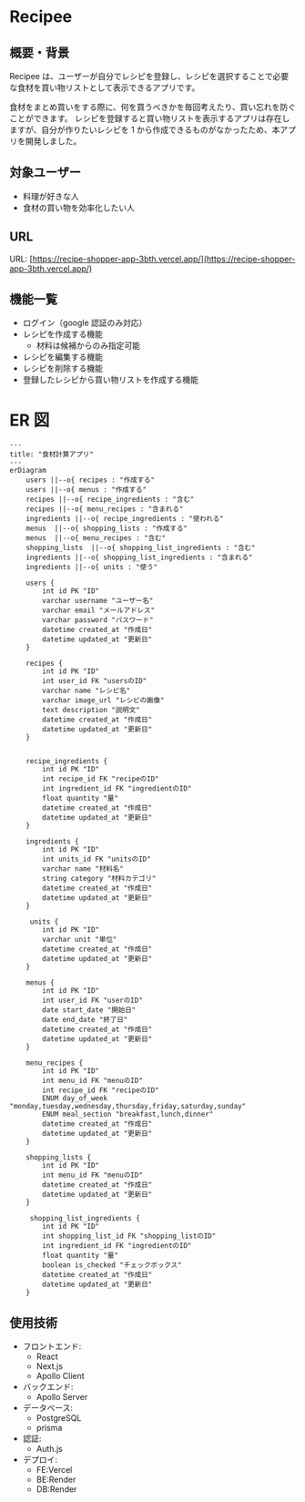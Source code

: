 # Recipee

## 概要・背景

Recipee は、ユーザーが自分でレシピを登録し、レシピを選択することで必要な食材を買い物リストとして表示できるアプリです。

食材をまとめ買いをする際に、何を買うべきかを毎回考えたり、買い忘れを防ぐことができます。
レシピを登録すると買い物リストを表示するアプリは存在しますが、自分が作りたいレシピを 1 から作成できるものがなかったため、本アプリを開発しました。

## 対象ユーザー

- 料理が好きな人
- 食材の買い物を効率化したい人

## URL

URL: [https://recipe-shopper-app-3bth.vercel.app/](https://recipe-shopper-app-3bth.vercel.app/)

## 機能一覧

- ログイン（google 認証のみ対応）
- レシピを作成する機能
  - 材料は候補からのみ指定可能
- レシピを編集する機能
- レシピを削除する機能
- 登録したレシピから買い物リストを作成する機能

# ER 図

```mermaid
---
title: "食材計算アプリ"
---
erDiagram
    users ||--o{ recipes : "作成する"
    users ||--o{ menus : "作成する"
    recipes ||--o{ recipe_ingredients : "含む"
    recipes ||--o{ menu_recipes : "含まれる"
    ingredients ||--o{ recipe_ingredients : "使われる"
    menus  ||--o{ shopping_lists : "作成する"
    menus  ||--o{ menu_recipes : "含む"
    shopping_lists  ||--o{ shopping_list_ingredients : "含む"
    ingredients ||--o{ shopping_list_ingredients : "含まれる"
    ingredients ||--o{ units : "使う"

    users {
        int id PK "ID"
        varchar username "ユーザー名"
        varchar email "メールアドレス"
        varchar password "パスワード"
        datetime created_at "作成日"
        datetime updated_at "更新日"
    }

    recipes {
        int id PK "ID"
        int user_id FK "usersのID"
        varchar name "レシピ名"
        varchar image_url "レシピの画像"
        text description "説明文"
        datetime created_at "作成日"
        datetime updated_at "更新日"
    }


    recipe_ingredients {
        int id PK "ID"
        int recipe_id FK "recipeのID"
        int ingredient_id FK "ingredientのID"
        float quantity "量"
        datetime created_at "作成日"
        datetime updated_at "更新日"
    }

    ingredients {
        int id PK "ID"
        int units_id FK "unitsのID"
        varchar name "材料名"
        string category "材料カテゴリ"
        datetime created_at "作成日"
        datetime updated_at "更新日"
    }

     units {
        int id PK "ID"
        varchar unit "単位"
        datetime created_at "作成日"
        datetime updated_at "更新日"
    }

    menus {
        int id PK "ID"
        int user_id FK "userのID"
        date start_date "開始日"
        date end_date "終了日"
        datetime created_at "作成日"
        datetime updated_at "更新日"
    }

    menu_recipes {
        int id PK "ID"
        int menu_id FK "menuのID"
        int recipe_id FK "recipeのID"
        ENUM day_of_week "monday,tuesday,wednesday,thursday,friday,saturday,sunday"
        ENUM meal_section "breakfast,lunch,dinner"
        datetime created_at "作成日"
        datetime updated_at "更新日"
    }

    shopping_lists {
        int id PK "ID"
        int menu_id FK "menuのID"
        datetime created_at "作成日"
        datetime updated_at "更新日"
    }

     shopping_list_ingredients {
        int id PK "ID"
        int shopping_list_id FK "shopping_listのID"
        int ingredient_id FK "ingredientのID"
        float quantity "量"
        boolean is_checked "チェックボックス"
        datetime created_at "作成日"
        datetime updated_at "更新日"
    }
```

## 使用技術

- フロントエンド:
  - React
  - Next.js
  - Apollo Client
- バックエンド:
  - Apollo Server
- データベース:
  - PostgreSQL
  - prisma
- 認証:
  - Auth.js
- デプロイ:
  - FE:Vercel
  - BE:Render
  - DB:Render
